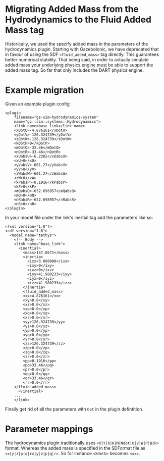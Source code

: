 # Migrating Added Mass from the Hydrodynamics to the Fluid Added Mass tag

Historically, we used the specify added mass in the parameters of the hydrodynamics plugin.
Starting with GazeboIonic, we have deprecated that in favour of using the SDF `<fluid_added_mass>` tag directly. This guarantees better numerical stability. That being said, in order to actually simulate added mass your underlying physics engine must be able to support the added mass tag. So far that only includes the DART physics engine.

# Example migration

Given an example plugin config:
```
<plugin
    filename="gz-sim-hydrodynamics-system"
    name="gz::sim::systems::Hydrodynamics">
    <link_name>base_link</link_name>
    <xDotU>-4.876161</xDotU>
    <yDotV>-126.324739</yDotV>
    <zDotW>-126.324739</zDotW>
    <kDotP>0</kDotP>
    <mDotQ>-33.46</mDotQ>
    <nDotR>-33.46</nDotR>
    <xUabsU>-6.2282</xUabsU>
    <xU>0</xU>
    <yVabsV>-601.27</yVabsV>
    <yV>0</yV>
    <zWabsW>-601.27</zWabsW>
    <zW>0</zW>
    <kPabsP>-0.1916</kPabsP>
    <kP>0</kP>
    <mQabsQ>-632.698957</mQabsQ>
    <mQ>0</mQ>
    <nRabsR>-632.698957</nRabsR>
    <nR>0</nR>
</plugin>
```

In your model file under the link's inertial tag add the parameters like so:
```
<?xml version="1.0"?>
<sdf version="1.6">
  <model name="tethys">
    <!-- Body -->
    <link name="base_link">
      <inertial>
        <mass>147.8671</mass>
        <inertia>
          <ixx>3.000000</ixx>
          <ixy>0</ixy>
          <ixz>0</ixz>
          <iyy>41.980233</iyy>
          <iyz>0</iyz>
          <izz>41.980233</izz>
        </inertia>
        <fluid_added_mass>
	    <xx>4.876161</xx>
	    <xy>0.0</xy>
	    <xz>0.0</xz>
	    <xp>0.0</xp>
	    <xq>0.0</xq>
	    <xr>0.0</xr>
	    <yy>126.324739</yy>
	    <yz>0.0</yz>
	    <yp>0.0</yp>
	    <yq>0.0</yq>
	    <yr>0.0</yr>
	    <zz>126.324739</zz>
	    <zp>0.0</zp>
	    <zq>0.0</zq>
	    <zr>0.0</zr>
	    <pp>0.1916</pp>
	    <pq>33.46</pq>
	    <pr>0.0</pr>
	    <qq>0.0</qq>
	    <qr>33.46</qr>
	    <rr>0.0</rr>
  	</fluid_added_mass>
      </inertial>
    ...
    </link>
```

Finally get rid of all the parameters with `Dot` in the plugin defintition.


# Parameter mappings

The hydrodynamics plugin traditionally uses `<X|Y|X|K|M|Ndot|U|V|W|P|Q|R>` format. Whereas the added mass is specified in the SDFormat file as `<x|y|z|p|q|rx|y|z|p|q|r>`. So for instance `<XdotU>` becomes `<xx>`.
